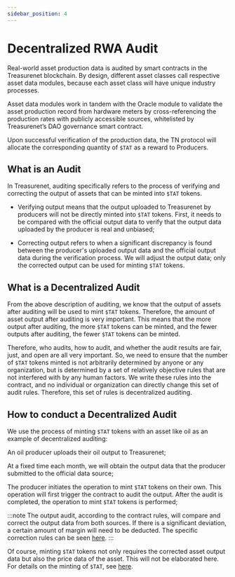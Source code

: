 ```yaml
---
sidebar_position: 4
---
```


# Decentralized RWA Audit

Real-world asset production data is audited by smart contracts in the Treasurenet blockchain. By design, different asset classes call respective asset data modules, because each asset class will have unique industry processes.

Asset data modules work in tandem with the Oracle module to validate the asset production record from hardware meters by cross-referencing the production rates with publicly accessible sources, whitelisted by Treasurenet’s DAO governance smart contract.

Upon successful verification of the production data, the TN protocol will allocate the corresponding quantity of `$TAT` as a reward to Producers.

## What is an Audit

In Treasurenet, auditing specifically refers to the process of verifying and correcting the output of assets that can be minted into `$TAT` tokens.

- Verifying output means that the output uploaded to Treasurenet by producers will not be directly minted into `$TAT` tokens. First, it needs to be compared with the official output data to verify that the output data uploaded by the producer is real and unbiased;

- Correcting output refers to when a significant discrepancy is found between the producer's uploaded output data and the official output data during the verification process. We will adjust the output data; only the corrected output can be used for minting `$TAT` tokens.

## What is a Decentralized Audit

From the above description of auditing, we know that the output of assets after auditing will be used to mint `$TAT` tokens. Therefore, the amount of asset output after auditing is very important. This means that the more output after auditing, the more `$TAT` tokens can be minted, and the fewer outputs after auditing, the fewer `$TAT` tokens can be minted.

Therefore, who audits, how to audit, and whether the audit results are fair, just, and open are all very important. So, we need to ensure that the number of `$TAT` tokens minted is not arbitrarily determined by anyone or any organization, but is determined by a set of relatively objective rules that are not interfered with by any human factors. We write these rules into the contract, and no individual or organization can directly change this set of audit rules. Therefore, this set of rules is decentralized auditing.

## How to conduct a Decentralized Audit

We use the process of minting `$TAT` tokens with an asset like oil as an example of decentralized auditing:

An oil producer uploads their oil output to Treasurenet;

At a fixed time each month, we will obtain the output data that the producer submitted to the official data source;

The producer initiates the operation to mint `$TAT` tokens on their own. This operation will first trigger the contract to audit the output. After the audit is completed, the operation to mint `$TAT` tokens is performed;

:::note
The output audit, according to the contract rules, will compare and correct the output data from both sources. If there is a significant deviation, a certain amount of margin will need to be deducted. The specific correction rules can be seen [here](/).
:::

Of course, minting `$TAT` tokens not only requires the corrected asset output data but also the price data of the asset. This will not be elaborated here. For details on the minting of `$TAT`, see [here](/).
